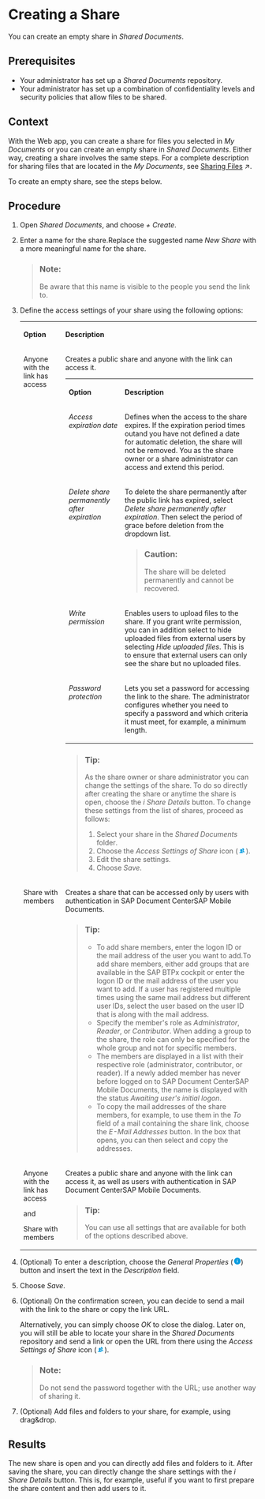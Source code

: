 <!-- loio893f6b0096d54da2ada7ff7791cae904 -->

# Creating a Share

You can create an empty share in *Shared Documents*.



<a name="loio893f6b0096d54da2ada7ff7791cae904__prereq_N10015_N10012_N10001"/>

## Prerequisites

-   Your administrator has set up a *Shared Documents* repository.
-   Your administrator has set up a combination of confidentiality levels and security policies that allow files to be shared.



## Context

With the Web app, you can create a share for files you selected in *My Documents* or you can create an empty share in *Shared Documents*. Either way, creating a share involves the same steps. For a complete description for sharing files that are located in the *My Documents*, see [Sharing Files](https://help.sap.com/viewer/ba2adb991f6e4b6a857e9f76a99402bd/Cloud/en-US/b391b671601d4b12b9f64ed3a106bb17.html "You can share files with colleagues and business partners by creating a link to a share containing the files you want to share. You can distribute the link by e-mail, instant messaging, or social networks, wherever you want.") :arrow_upper_right:.

To create an empty share, see the steps below.



## Procedure

1.  Open *Shared Documents*, and choose *\+ Create*.

2.  Enter a name for the share.Replace the suggested name *New Share* with a more meaningful name for the share.

    > ### Note:  
    > Be aware that this name is visible to the people you send the link to.

3.  Define the access settings of your share using the following options:


    <table>
    <tr>
    <th valign="top">

    Option
    
    </th>
    <th valign="top">

    Description
    
    </th>
    </tr>
    <tr>
    <td valign="top">
    
    Anyone with the link has access
    
    </td>
    <td valign="top">
    
    Creates a public share and anyone with the link can access it.


    <table>
    <tr>
    <th valign="top">

    Option
    
    </th>
    <th valign="top">

    Description
    
    </th>
    </tr>
    <tr>
    <td valign="top">
    
    *Access expiration date* 
    
    </td>
    <td valign="top">
    
    Defines when the access to the share expires. If the expiration period times outand you have not defined a date for automatic deletion, the share will not be removed. You as the share owner or a share administrator can access and extend this period.
    
    </td>
    </tr>
    <tr>
    <td valign="top">
    
    *Delete share permanently after expiration* 
    
    </td>
    <td valign="top">
    
    To delete the share permanently after the public link has expired, select *Delete share permanently after expiration*. Then select the period of grace before deletion from the dropdown list.

    > ### Caution:  
    > The share will be deleted permanently and cannot be recovered.


    
    </td>
    </tr>
    <tr>
    <td valign="top">
    
    *Write permission* 
    
    </td>
    <td valign="top">
    
    Enables users to upload files to the share. If you grant write permission, you can in addition select to hide uploaded files from external users by selecting *Hide uploaded files*. This is to ensure that external users can only see the share but no uploaded files. 
    
    </td>
    </tr>
    <tr>
    <td valign="top">
    
    *Password protection* 
    
    </td>
    <td valign="top">
    
    Lets you set a password for accessing the link to the share. The administrator configures whether you need to specify a password and which criteria it must meet, for example, a minimum length.
    
    </td>
    </tr>
    </table>
    
    > ### Tip:  
    > As the share owner or share administrator you can change the settings of the share. To do so directly after creating the share or anytime the share is open, choose the *i Share Details* button. To change these settings from the list of shares, proceed as follows:
    > 
    > 1.  Select your share in the *Shared Documents* folder.
    > 2.  Choose the *Access Settings of Share* icon \(![](images/Web_Icon_Group_77198e9.png)\).
    > 3.  Edit the share settings.
    > 4.  Choose *Save*.


    
    </td>
    </tr>
    <tr>
    <td valign="top">
    
    Share with members
    
    </td>
    <td valign="top">
    
    Creates a share that can be accessed only by users with authentication in SAP Document CenterSAP Mobile Documents.

    > ### Tip:  
    > -   To add share members, enter the logon ID or the mail address of the user you want to add.To add share members, either add groups that are available in the SAP BTPx cockpit or enter the logon ID or the mail address of the user you want to add. If a user has registered multiple times using the same mail address but different user IDs, select the user based on the user ID that is along with the mail address.
    > -   Specify the member's role as *Administrator*, *Reader*, or *Contributor*. When adding a group to the share, the role can only be specified for the whole group and not for specific members.
    > -   The members are displayed in a list with their respective role \(administrator, contributor, or reader\). If a newly added member has never before logged on to SAP Document CenterSAP Mobile Documents, the name is displayed with the status *Awaiting user's initial logon*.
    > -   To copy the mail addresses of the share members, for example, to use them in the *To* field of a mail containing the share link, choose the *E-Mail Addresses* button. In the box that opens, you can then select and copy the addresses.


    
    </td>
    </tr>
    <tr>
    <td valign="top">
    
    Anyone with the link has access

    and

    Share with members
    
    </td>
    <td valign="top">
    
    Creates a public share and anyone with the link can access it, as well as users with authentication in SAP Document CenterSAP Mobile Documents.

    > ### Tip:  
    > You can use all settings that are available for both of the options described above.


    
    </td>
    </tr>
    </table>
    
4.  \(Optional\) To enter a description, choose the *General Properties* \(![](images/Web_Icon_General_Properties_554df7d.png)\) button and insert the text in the *Description* field.

5.  Choose *Save*.

6.  \(Optional\) On the confirmation screen, you can decide to send a mail with the link to the share or copy the link URL.

    Alternatively, you can simply choose *OK* to close the dialog. Later on, you will still be able to locate your share in the *Shared Documents* repository and send a link or open the URL from there using the *Access Settings of Share* icon \(![](images/Web_Icon_Group_77198e9.png)\).

    > ### Note:  
    > Do not send the password together with the URL; use another way of sharing it.

7.  \(Optional\) Add files and folders to your share, for example, using drag&drop.




## Results

The new share is open and you can directly add files and folders to it. After saving the share, you can directly change the share settings with the *i Share Details* button. This is, for example, useful if you want to first prepare the share content and then add users to it.

